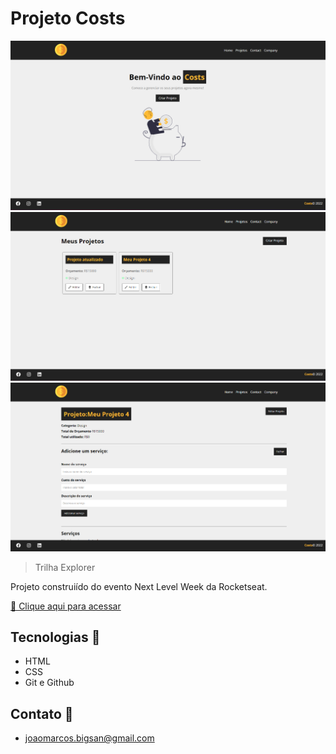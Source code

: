 # Projeto Costs

![preview](./.github/Captura%20de%20tela%202022-09-25%20003141.png)
![preview](./.github/Captura%20de%20tela%202022-09-25%20003200.png)
![preview](./.github/Captura%20de%20tela%202022-09-25%20003221.png)

>Trilha Explorer

Projeto construiído do evento Next Level Week da Rocketseat.

[🔗 Clique aqui para acessar](https://joao-marcosom.github.io/nlw-esports/)

## Tecnologias 👾
- HTML
- CSS
- Git e Github

## Contato 📃

- joaomarcos.bigsan@gmail.com
